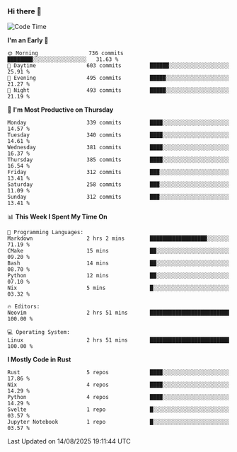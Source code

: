 ### Hi there 👋
<!--START_SECTION:waka-->
![Code Time](http://img.shields.io/badge/Code%20Time-733%20hrs%2016%20mins-blue)

**I'm an Early 🐤** 

```text
🌞 Morning                736 commits         ████████░░░░░░░░░░░░░░░░░   31.63 % 
🌆 Daytime                603 commits         ██████░░░░░░░░░░░░░░░░░░░   25.91 % 
🌃 Evening                495 commits         █████░░░░░░░░░░░░░░░░░░░░   21.27 % 
🌙 Night                  493 commits         █████░░░░░░░░░░░░░░░░░░░░   21.19 % 
```
📅 **I'm Most Productive on Thursday** 

```text
Monday                   339 commits         ████░░░░░░░░░░░░░░░░░░░░░   14.57 % 
Tuesday                  340 commits         ████░░░░░░░░░░░░░░░░░░░░░   14.61 % 
Wednesday                381 commits         ████░░░░░░░░░░░░░░░░░░░░░   16.37 % 
Thursday                 385 commits         ████░░░░░░░░░░░░░░░░░░░░░   16.54 % 
Friday                   312 commits         ███░░░░░░░░░░░░░░░░░░░░░░   13.41 % 
Saturday                 258 commits         ███░░░░░░░░░░░░░░░░░░░░░░   11.09 % 
Sunday                   312 commits         ███░░░░░░░░░░░░░░░░░░░░░░   13.41 % 
```


📊 **This Week I Spent My Time On** 

```text
💬 Programming Languages: 
Markdown                 2 hrs 2 mins        ██████████████████░░░░░░░   71.19 % 
CMake                    15 mins             ██░░░░░░░░░░░░░░░░░░░░░░░   09.20 % 
Bash                     14 mins             ██░░░░░░░░░░░░░░░░░░░░░░░   08.70 % 
Python                   12 mins             ██░░░░░░░░░░░░░░░░░░░░░░░   07.10 % 
Nix                      5 mins              █░░░░░░░░░░░░░░░░░░░░░░░░   03.32 % 

🔥 Editors: 
Neovim                   2 hrs 51 mins       █████████████████████████   100.00 % 

💻 Operating System: 
Linux                    2 hrs 51 mins       █████████████████████████   100.00 % 
```

**I Mostly Code in Rust** 

```text
Rust                     5 repos             ████░░░░░░░░░░░░░░░░░░░░░   17.86 % 
Nix                      4 repos             ████░░░░░░░░░░░░░░░░░░░░░   14.29 % 
Python                   4 repos             ████░░░░░░░░░░░░░░░░░░░░░   14.29 % 
Svelte                   1 repo              █░░░░░░░░░░░░░░░░░░░░░░░░   03.57 % 
Jupyter Notebook         1 repo              █░░░░░░░░░░░░░░░░░░░░░░░░   03.57 % 
```




 Last Updated on 14/08/2025 19:11:44 UTC
<!--END_SECTION:waka-->

<!--
**YoganshSharma/YoganshSharma** is a ✨ _special_ ✨ repository because its `README.md` (this file) appears on your GitHub profile.

Here are some ideas to get you started:

- 🔭 I’m currently working on ...
- 🌱 I’m currently learning ...
- 👯 I’m looking to collaborate on ...
- 🤔 I’m looking for help with ...
- 💬 Ask me about ...
- 📫 How to reach me: ...
- 😄 Pronouns: ...
- ⚡ Fun fact: ...
-->
